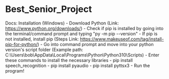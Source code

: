# Best_Senior_Project

Docs:
Installation (Windows)
    - Download Python (Link: https://www.python.org/downloads/)
    - Check if pip is installed by going into the terminal/command prompt and typing "py -m pip --version"
        - If pip is not installed, install pip (Steps Link: https://www.makeuseof.com/tag/install-pip-for-python/)
    - Go into command prompt and move into your python version's script folder (Example path: C:\Users\bob\AppData\Local\Programs\Python\Python310\Scripts)
    - Enter these commands to install the necessary libraries
        - pip install speech_recognition
        - pip install pyaudio
        - pip install pyttsx3
    - Run the program!